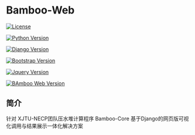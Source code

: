 # Bamboo-Web

[![License](https://img.shields.io/badge/License-Apache2-red.svg)](License)

[![Python Version](https://img.shields.io/badge/python-3.7+-blue.svg)](Python)

[![Django Version](https://img.shields.io/badge/Django-3.2+-blue.svg)](Django)

[![Bootstrap Version](https://img.shields.io/badge/Bootstrap-4.6+-blue.svg)](Bootstrap)

[![Jquery Version](https://img.shields.io/badge/JQuery-1.3+-blue.svg)](JQuery)

[![BAmboo Web Version](https://img.shields.io/badge/Bamboo_Web-v2.0-blue.svg)](Bamboo_Web )

## 简介

针对 XJTU-NECP团队压水堆计算程序 Bamboo-Core 基于Django的网页版可视化调用与结果展示一体化解决方案


